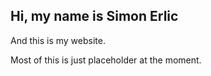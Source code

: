 ## Hi, my name is Simon Erlic
And this is my website.


Most of this is just placeholder at the moment.
